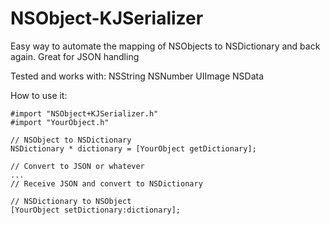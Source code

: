 NSObject-KJSerializer
=====================

Easy way to automate the mapping of NSObjects to NSDictionary and back again. Great for JSON handling

Tested and works with:
NSString
NSNumber
UIImage
NSData

How to use it:

    #import "NSObject+KJSerializer.h"
    #import "YourObject.h"
    
    // NSObject to NSDictionary
    NSDictionary * dictionary = [YourObject getDictionary];
    
    // Convert to JSON or whatever
    ...
    // Receive JSON and convert to NSDictionary
    
    // NSDictionary to NSObject
    [YourObject setDictionary:dictionary];
